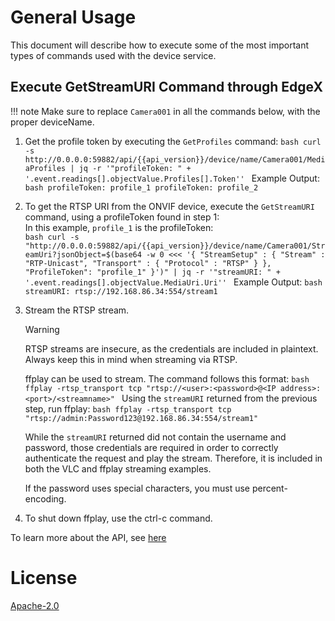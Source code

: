 # General Usage

This document will describe how to execute some of the most important types of commands used with the device service.

## Execute GetStreamURI Command through EdgeX

!!! note
    Make sure to replace `Camera001` in all the commands below, with the proper deviceName.  


1. <a name="step1"></a>Get the profile token by executing the `GetProfiles` command:
        ```bash
        curl -s http://0.0.0.0:59882/api/{{api_version}}/device/name/Camera001/MediaProfiles | jq -r '"profileToken: " + '.event.readings[].objectValue.Profiles[].Token''
        ```
        Example Output: 
        ```bash
        profileToken: profile_1
        profileToken: profile_2
        ```

2. To get the RTSP URI from the ONVIF device, execute the `GetStreamURI` command, using a profileToken found in step 1:  
        In this example, `profile_1` is the profileToken:  
        ```bash
        curl -s "http://0.0.0.0:59882/api/{{api_version}}/device/name/Camera001/StreamUri?jsonObject=$(base64 -w 0 <<< '{
            "StreamSetup" : {
                "Stream" : "RTP-Unicast",
                "Transport" : {
                "Protocol" : "RTSP"
                }
            },
            "ProfileToken": "profile_1"
        }')" | jq -r '"streamURI: " + '.event.readings[].objectValue.MediaUri.Uri''
        ```
        Example Output:
        ```bash
        streamURI: rtsp://192.168.86.34:554/stream1
        ``` 

3. Stream the RTSP stream. 
        <div class='admonition warning'>
                <p class='admonition-title'>Warning</p>
                <p>RTSP streams are insecure, as the credentials are included in plaintext. Always keep this in mind when streaming via RTSP.</p>
        </div>
        ffplay can be used to stream. The command follows this format: 
        ```bash
        ffplay -rtsp_transport tcp "rtsp://<user>:<password>@<IP address>:<port>/<streamname>"
        ```
        Using the `streamURI` returned from the previous step, run ffplay:
        ```bash
        ffplay -rtsp_transport tcp "rtsp://admin:Password123@192.168.86.34:554/stream1"
        ```
        <div class="admonition note">
        <p class="admonition-title">
        While the `streamURI` returned did not contain the username and password, those credentials are required in order to correctly authenticate the request and play the stream. Therefore, it is included in both the VLC and ffplay streaming examples.  
        </p>
        <p class="admonition-title">If the password uses special characters, you must use percent-encoding. </p></div>

4. To shut down ffplay, use the ctrl-c command.

To learn more about the API, see [here](../swagger.md)

# License

[Apache-2.0](https://github.com/edgexfoundry-holding/device-onvif-camera/blob/{{version}}/LICENSE)
